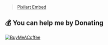 

[<blockquote class="pix-embed-wrap"><div class="pix-embed-activity" data-id="sr2a70bc8362565" data-width="233" data-height="132" data-type="art" data-theme="light" data-show-edit="1">Pixilart Embed</div></blockquote><script async="async" src="https://www.pixilart.com/js/embed.js?v=1.0.4"></script>](https://github.com/ishira-web/ishira-web/issues/1#issue-2866827395)

  ## 💰 You can help me by Donating
  [![BuyMeACoffee](https://img.shields.io/badge/Buy%20Me%20a%20Coffee-ffdd00?style=for-the-badge&logo=buy-me-a-coffee&logoColor=black)](https://buymeacoffee.com/buymeacoffee.com/ishirapahas) 

  

